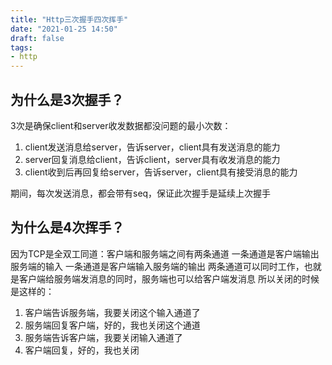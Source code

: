 ```yaml
---
title: "Http三次握手四次挥手"
date: "2021-01-25 14:50"
draft: false
tags:
- http
---
```


## 为什么是3次握手？
3次是确保client和server收发数据都没问题的最小次数：

1. client发送消息给server，告诉server，client具有发送消息的能力
2. server回复消息给client，告诉client，server具有收发消息的能力
3. client收到后再回复给server，告诉server，client具有接受消息的能力

期间，每次发送消息，都会带有seq，保证此次握手是延续上次握手

## 为什么是4次挥手？
因为TCP是全双工同道：客户端和服务端之间有两条通道
一条通道是客户端输出服务端的输入
一条通道是客户端输入服务端的输出
两条通道可以同时工作，也就是客户端给服务端发消息的同时，服务端也可以给客户端发消息
所以关闭的时候是这样的：

1. 客户端告诉服务端，我要关闭这个输入通道了
2. 服务端回复客户端，好的，我也关闭这个通道
3. 服务端告诉客户端，我要关闭输入通道了
4. 客户端回复，好的，我也关闭
